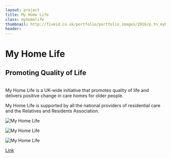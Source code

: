 ```yaml
---
layout: project
title: My Home Life
class: myhomelife
thumbnail: http://fiveid.co.uk/portfolio/portfolio_images/2016/p_tn_myhomelife.png
header:
---
```


# My Home Life

## Promoting Quality of Life

<br/>
My Home Life is a UK-wide initiative that promotes quality of life and delivers positive change in care homes for older people.

My Home Life is supported by all the national providers of residential care and the Relatives and Residents Association.

![My Home Life](http://fiveid.co.uk/portfolio/portfolio_images/2017/myhomelife_01.jpg)

![My Home Life](http://fiveid.co.uk/portfolio/portfolio_images/2017/myhomelife_02.jpg)

![My Home Life](http://fiveid.co.uk/portfolio/portfolio_images/2017/myhomelife_03.jpg)

[Link](http://myhomelife.org.uk)
